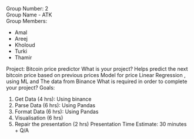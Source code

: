 
Group Number: 2 \
Group Name - ATK \
Group Members:
- Amal
- Areej
- Kholoud
- Turki
- Thamir 


Project: Bitcoin price predictor
What is your project? Helps predict the next bitcoin price based on previous prices
Model for price Linear Regression   , using ML and The data from Binance
What is required in order to complete your project?
Goals:
1. Get Data (4 hrs): Using binance
2. Parse Data (6 hrs): Using Pandas
3. Format Data (6 hrs): Using Pandas
4. Visualisation (6 hrs)
5. Repair the presentation (2 hrs)
Presentation Time Estimate:
30 minutes + Q/A
